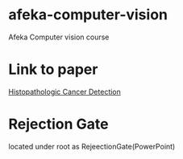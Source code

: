 # afeka-computer-vision
Afeka Computer vision course

# Link to paper
[Histopathologic Cancer Detection](https://arxiv.org/pdf/2311.07711)

# Rejection Gate
located under root as RejeectionGate(PowerPoint)